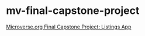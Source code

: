 # mv-final-capstone-project
[Microverse.org Final Capstone Project: Listings App](https://www.notion.so/Final-Capstone-Project-Listings-App-f3610268057941e481d35b269da30f0c)
